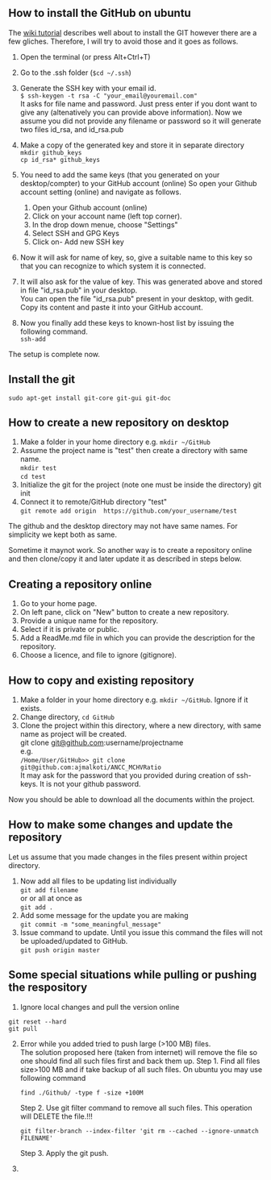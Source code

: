 ## How to install the GitHub on ubuntu
The [wiki tutorial](https://wiki.paparazziuav.org/wiki/Github_manual_for_Ubuntu) describes well about 
to install the GIT however there are a few gliches. 
Therefore, I will try to avoid those and it goes as follows. 

1. Open the terminal (or press Alt+Ctrl+T)  
2. Go to the .ssh folder (```$cd ~/.ssh```)   
3. Generate the SSH key with your email id.  
    ```$ ssh-keygen -t rsa -C "your_email@youremail.com"```      
   It asks for file name and password.
   Just press enter if you dont want to give any (altenatively you can provide above information).
   Now we assume you did not provide any filename or password so it will generate two files
   id_rsa, and id_rsa.pub
   
4. Make a copy of the generated key and store it in separate directory  
   ```mkdir github_keys```  
   ```cp id_rsa* github_keys```  
5. You need to add the same keys (that you generated on your desktop/compter) to your GitHub account (online) 
   So open your Github account setting (online) and navigate as follows.  
   1. Open your Github account (online)
   2. Click on your account name (left top corner). 
   3. In the drop down menue, choose "Settings" 
   4. Select SSH and GPG Keys 
   5. Click on- Add new SSH key     
6. Now it will ask for name of key, so, give a suitable name to this key so that you can recognize to which system it is connected.  
7. It will also ask for the value of key. This was generated above and stored in file "id_rsa.pub" in your desktop.  
   You can open the file "id_rsa.pub" present in your desktop, with gedit.
   Copy its content and paste it into your GitHub account.   
6. Now you finally add these keys to known-host list by issuing the following command.  
   ```ssh-add```

The setup is complete now.


## Install the git  
  ```sudo apt-get install git-core git-gui git-doc```

## How to create a new repository  on desktop
1. Make a folder in your home directory e.g. 
   ```mkdir ~/GitHub```  
2. Assume the project name is "test"  then create a directory with same name.   
   ```mkdir test```  
   ```cd test```  
3. Initialize the git for the project (note one must be inside the directory)
   git init  
4. Connect it to remote/GitHub directory "test"  
   ```git remote add origin  https://github.com/your_username/test```   
   
The github and the desktop directory may not have same names. For simplicity we kept both as same.  

Sometime it maynot work. So another way is to create a repository online and then clone/copy it and later update it as described in steps below.

## Creating a repository online 
1. Go to your home page. 
2. On left pane, click on "New" button to create a new repository. 
3. Provide a unique name for the repository.
4. Select if it is private or public.
5. Add a ReadMe.md file in which you can provide the description for the repository.
6. Choose a licence, and file to ignore (gitignore).




## How to copy and existing repository
1. Make a folder in your home directory e.g. ```mkdir ~/GitHub```. Ignore if it exists.
2. Change directory, ```cd GitHub```  
3. Clone the project within this directory, where a new directory, with same name as project will be created.  
   git clone git@github.com:username/projectname   
   e.g.   
   ```/Home/User/GitHub>> git clone git@github.com:ajmalkoti/ANCC_MCHVRatio```  
  It may ask for the password that you provided during creation of ssh-keys. It is not your github password.   
  
Now you should be able to download all the documents within the project.

## How to make some changes and update the repository
Let us assume that you made changes in the files present within project directory. 
1. Now add all files to be updating list individually  
   ```git add filename```    
   or or all at once as   
   ```git add .```  
2. Add some message for the update you are making   
   ```git commit -m "some_meaningful_message"```   
3. Issue command to update. Until you issue this command the files will not be uploaded/updated to GitHub.  
   ```git push origin master```


## Some special situations while pulling or pushing the respository
1. Ignore local changes and pull the version online
```
git reset --hard
git pull
```
2. Error while you added tried to push large (>100 MB) files.  
   The solution proposed here (taken from internet) will remove the file so one should find all such files first and back them up.
    Step 1. Find all files size>100 MB and if take backup of all such files. On ubuntu you may use following command
    ```
    find ./Github/ -type f -size +100M
    ```
    Step 2. Use git filter  command to remove all such files. This operation will DELETE the file.!!!
    ```
    git filter-branch --index-filter 'git rm --cached --ignore-unmatch FILENAME'
    ```
    Step 3. Apply the git push.

4. 
